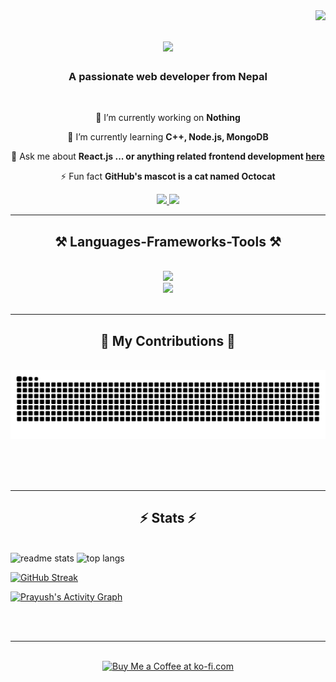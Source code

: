 <img align="right" src="https://visitor-badge.laobi.icu/badge?page_id=chyroshan066.chyroshan066" />

<h1 align="center">
    <img src="https://readme-typing-svg.herokuapp.com/?font=Righteous&size=35&center=true&vCenter=true&width=500&height=70&duration=4000&lines=Hi+There!+👋;+I'm+Roshan+Chaudhary!;" />
</h1>

<h3 align="center">A passionate web developer from Nepal</h3>

<br/>

<div align="center">
 
 🔭 I’m currently working on **Nothing**
 
 🌱 I’m currently learning **C++, Node.js, MongoDB**

💬 Ask me about **React.js ... or anything related frontend development [here](https://github.com/chyroshan066/chyroshan066/issues)**

⚡ Fun fact **GitHub's mascot is a cat named Octocat**

 </div>
 
<div align="center"> 
  <a href="mailto:chyroshan066@gmail.com">
    <img src="https://img.shields.io/badge/Gmail-333333?style=for-the-badge&logo=gmail&logoColor=red" />
  </a>
  <a href="https://www.linkedin.com/in/roshan-chaudhary-25581a275/" target="_blank">
    <img src="https://img.shields.io/badge/LinkedIn-0077B5?style=for-the-badge&logo=linkedin&logoColor=white" target="_blank" />
  </a> 
  <!-- <a href="https://salesp07.github.io" target="_blank">
     <img src="https://img.shields.io/badge/Portfolio-FF5722?style=for-the-badge&logo=todoist&logoColor=white" target="_blank" />
  </a> -->

</div>

 <hr/>
 
<h2 align="center">⚒️ Languages-Frameworks-Tools ⚒️</h2>
<br/>
<div align="center">
    <img src="https://skillicons.dev/icons?i=react,bootstrap,html,css,vscode,github,git,flask,docker" />
    <br/>
    <img src="https://skillicons.dev/icons?i=nodejs,javascript,typescript,express,mongodb,c,figma,tailwind,python,postgres" /><br>
</div>

<br/>
<hr/>

<div align="center">
  <h2>🐍 My Contributions 🐍</h2>
  <br>
  <img alt="snake eating my contributions" src="https://raw.githubusercontent.com/chyroshan066/chyroshan066/output/github-snake.svg" />
  
  <br/><br/><br/>
</div>

<hr/>

<h2 align="center">⚡ Stats ⚡</h2>
<br>

<div>
  <img width=390 src="https://github-readme-stats.vercel.app/api?username=chyroshan066&show_icons=true&theme=neon&rank_icon=github&border_radius=10" alt="readme stats" />
  <img width=350 src="https://github-readme-stats.vercel.app/api/top-langs/?username=chyroshan066&hide=HTML&langs_count=8&layout=compact&theme=neon&border_radius=10&size_weight=0.5&count_weight=0.5&exclude_repo=github-readme-stats" alt="top langs" />
</div>

[![GitHub Streak](https://streak-stats.demolab.com/?user=chyroshan066&count_private=true&theme=neon&border_radius=10)](https://git.io/streak-stats)

<a href="https://github.com/chyroshan066github-readme-activity-graph"><img alt="Prayush's Activity Graph" src="https://github-readme-activity-graph.vercel.app/graph/?username=chyroshan066&bg_color=1F222E&color=F8D866&line=F85D7F&point=FFFFFF&hide_border=true" /></a>

<br/><br/>

<hr/>

<br/>

<div align="center">
<a href='https://ko-fi.com/V7V4RAK9C' target='_blank'><img height='64' style='border:0px;height:64px;' src='https://storage.ko-fi.com/cdn/kofi1.png?v=3' border='0' alt='Buy Me a Coffee at ko-fi.com' /></a>
</div>

<br/>





